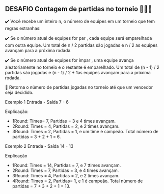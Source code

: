 ## DESAFIO Contagem de partidas no torneio 🏃🏃🏃

✔️ Você recebe um inteiro n, o número de equipes em um torneio que tem regras estranhas:

✔️ Se o número atual de equipes for par , cada equipe será emparelhada com outra equipe. Um total de n / 2 partidas são jogadas e n / 2 as equipes avançam para a próxima rodada.

✔️ Se o número atual de equipes for ímpar , uma equipe avança aleatoriamente no torneio e o restante é emparelhado. Um total de (n - 1) / 2 partidas são jogadas e (n - 1) / 2 + 1as equipes avançam para a próxima rodada.

📌 Retorna o número de partidas jogadas no torneio até que um vencedor seja decidido.
 
Exemplo 1
Entrada - Saída
7 - 6

Explicação: 
- 1Round: Times=  7, Partidas = 3 e 4 times avançam.
- 2Round: Times = 4, Partidas = 2, e 2 times avançam.
- 3Round: Times = 2, Partidas = 1, e um time é campeão.
Total número de partidas = 3 + 2 + 1 = 6.

Exemplo 2
Entrada - Saída
14 - 13

Explicação
- 1Round: Times = 14, Partidas = 7, e 7 ttimes avançam.
- 2Round: Times = 7, Partidas = 3, e 4 times avançam.
- 3Round: Times = 4, Partidas = 2, e 2 times avançam.
- 4Round: Times = 2, Partidas=  1, e 1 é campeão.
Total número de partidas = 7 + 3 + 2 + 1 = 13.